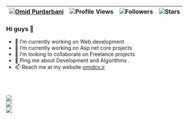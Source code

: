 
| [![Omid Purdarbani](https://img.shields.io/badge/Omid-Purdarbani-<COLOR>.svg)](https://github.com/omidpurdarbani/) | ![Profile Views](https://komarev.com/ghpvc/?username=omidpurdarbani&color=green) | ![Followers](https://img.shields.io/github/followers/omidpurdarbani) | ![Stars](https://img.shields.io/github/stars/omidpurdarbani?label=Profile%20Stars&logo=Profile%20stars&logoColor=g) |
--| --| --| --|

### Hi guys 👋


- 🔭 I’m currently working on Web development 
- 🌱 I’m currently working on Asp.net core projects 
- 👯 I’m looking to collaborate on Freelance projects
- 💬 Ping me about Development and Algorithms .<br>
- 📫 Reach me at my website <a href="http://omidcv.ir">omidcv.ir</a>


<br><br>

![](https://github-readme-streak-stats.herokuapp.com/?user=omidpurdarbani&theme=onedark&hide_border=false)<br/>
![](https://github-profile-trophy.vercel.app/?username=omidpurdarbani&theme=onedark)<br/>
![](https://github-readme-stats.vercel.app/api/top-langs/?username=omidpurdarbani&theme=onedark&hide_border=false&include_all_commits=true&count_private=true&layout=compact)<br/>


